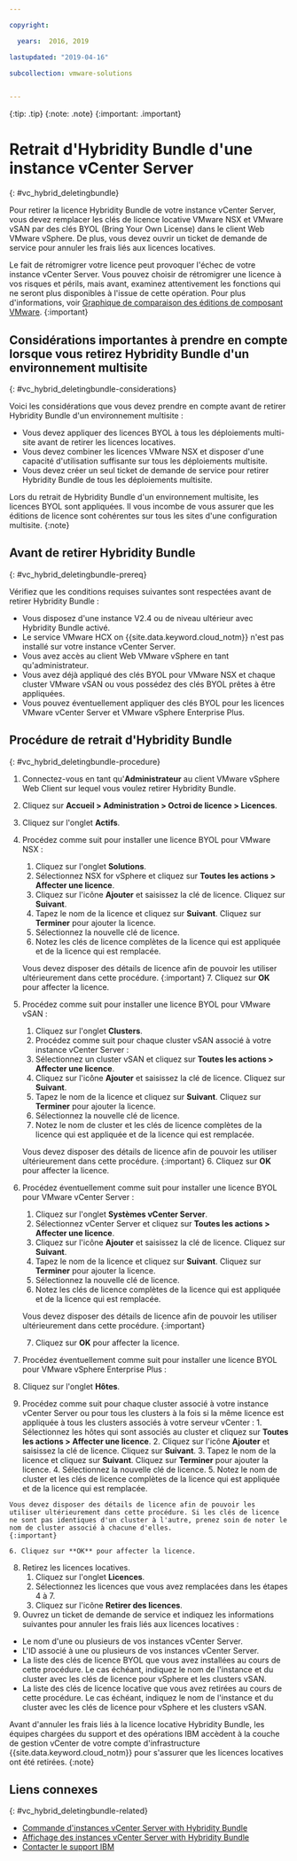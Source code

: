 ```yaml
---

copyright:

  years:  2016, 2019

lastupdated: "2019-04-16"

subcollection: vmware-solutions


---
```


{:tip: .tip}
{:note: .note}
{:important: .important}

# Retrait d'Hybridity Bundle d'une instance vCenter Server
{: #vc_hybrid_deletingbundle}

Pour retirer la licence Hybridity Bundle de votre instance vCenter Server, vous devez remplacer les clés de licence locative VMware NSX et VMware vSAN par des clés BYOL (Bring Your Own License) dans le client Web VMware vSphere. De plus, vous devez ouvrir un ticket de demande de service pour annuler les frais liés aux licences locatives.

Le fait de rétromigrer votre licence peut provoquer l'échec de votre instance vCenter Server. Vous pouvez choisir de rétromigrer une licence à vos risques et périls, mais avant, examinez attentivement les fonctions qui ne seront plus disponibles à l'issue de cette opération. Pour plus d'informations, voir [Graphique de comparaison des éditions de composant VMware](/docs/services/vmwaresolutions/archiref/solution?topic=vmware-solutions-solution-appendix).
{:important}

## Considérations importantes à prendre en compte lorsque vous retirez Hybridity Bundle d'un environnement multisite
{: #vc_hybrid_deletingbundle-considerations}

Voici les considérations que vous devez prendre en compte avant de retirer Hybridity Bundle d'un environnement multisite :

* Vous devez appliquer des licences BYOL à tous les déploiements multi-site avant de retirer les licences locatives.
* Vous devez combiner les licences VMware NSX et disposer d'une capacité d'utilisation suffisante sur tous les déploiements multisite.
* Vous devez créer un seul ticket de demande de service pour retirer Hybridity Bundle de tous les déploiements multisite.

Lors du retrait de Hybridity Bundle d'un environnement multisite, les licences BYOL sont appliquées. Il vous incombe de vous assurer que les éditions de licence sont cohérentes sur tous les sites d'une configuration multisite.
{:note}

## Avant de retirer Hybridity Bundle
{: #vc_hybrid_deletingbundle-prereq}

Vérifiez que les conditions requises suivantes sont respectées avant de retirer Hybridity Bundle :

* Vous disposez d'une instance V2.4 ou de niveau ultérieur avec Hybridity Bundle activé.
* Le service VMware HCX on {{site.data.keyword.cloud_notm}} n'est pas installé sur votre instance vCenter Server.
* Vous avez accès au client Web VMware vSphere en tant qu'administrateur.
* Vous avez déjà appliqué des clés BYOL pour VMware NSX et chaque cluster VMware vSAN ou vous possédez des clés BYOL prêtes à être appliquées.
* Vous pouvez éventuellement appliquer des clés BYOL pour les licences VMware vCenter Server et VMware vSphere Enterprise Plus.

## Procédure de retrait d'Hybridity Bundle
{: #vc_hybrid_deletingbundle-procedure}

1. Connectez-vous en tant qu'**Administrateur** au client VMware vSphere Web Client sur lequel vous voulez retirer Hybridity Bundle.
2. Cliquez sur **Accueil > Administration > Octroi de licence > Licences**.
3. Cliquez sur l'onglet **Actifs**.
4. Procédez comme suit pour installer une licence BYOL pour VMware NSX :
   1. Cliquez sur l'onglet **Solutions**.
   2. Sélectionnez NSX for vSphere et cliquez sur **Toutes les actions > Affecter une licence**.
   3. Cliquez sur l'icône **Ajouter** et saisissez la clé de licence. Cliquez sur **Suivant**.
   4. Tapez le nom de la licence et cliquez sur **Suivant**. Cliquez sur **Terminer** pour ajouter la licence.
   5. Sélectionnez la nouvelle clé de licence.
   6. Notez les clés de licence complètes de la licence qui est appliquée et de la licence qui est remplacée.

   Vous devez disposer des détails de licence afin de pouvoir les utiliser ultérieurement dans cette procédure.
   {:important}
   7. Cliquez sur **OK** pour affecter la licence.
5. Procédez comme suit pour installer une licence BYOL pour VMware vSAN :
   1. Cliquez sur l'onglet **Clusters**.
   2. Procédez comme suit pour chaque cluster vSAN associé à votre instance vCenter Server :
    1. Sélectionnez un cluster vSAN et cliquez sur **Toutes les actions > Affecter une licence**.
    2. Cliquez sur l'icône **Ajouter** et saisissez la clé de licence. Cliquez sur **Suivant**.
    3. Tapez le nom de la licence et cliquez sur **Suivant**. Cliquez sur **Terminer** pour ajouter la licence.
    4. Sélectionnez la nouvelle clé de licence.
    5. Notez le nom de cluster et les clés de licence complètes de la licence qui est appliquée et de la licence qui est remplacée.

    Vous devez disposer des détails de licence afin de pouvoir les utiliser ultérieurement dans cette procédure.
    {:important}
    6. Cliquez sur **OK** pour affecter la licence.
6. Procédez éventuellement comme suit pour installer une licence BYOL pour VMware vCenter Server :
   1. Cliquez sur l'onglet **Systèmes vCenter Server**.
   2. Sélectionnez vCenter Server et cliquez sur **Toutes les actions > Affecter une licence**.
   3. Cliquez sur l'icône **Ajouter** et saisissez la clé de licence. Cliquez sur **Suivant**.
   4. Tapez le nom de la licence et cliquez sur **Suivant**. Cliquez sur **Terminer** pour ajouter la licence.
   5. Sélectionnez la nouvelle clé de licence.
   6. Notez les clés de licence complètes de la licence qui est appliquée et de la licence qui est remplacée.

   Vous devez disposer des détails de licence afin de pouvoir les utiliser ultérieurement dans cette procédure.
   {:important}

   7. Cliquez sur **OK** pour affecter la licence.
7. Procédez éventuellement comme suit pour installer une licence BYOL pour VMware vSphere Enterprise Plus :
  1. Cliquez sur l'onglet **Hôtes**.
  2. Procédez comme suit pour chaque cluster associé à votre instance vCenter Server ou pour tous les clusters à la fois si la même licence est appliquée à tous les clusters associés à votre serveur vCenter :
    1. Sélectionnez les hôtes qui sont associés au cluster et cliquez sur **Toutes les actions > Affecter une licence**.
    2. Cliquez sur l'icône **Ajouter** et saisissez la clé de licence. Cliquez sur **Suivant**.
    3. Tapez le nom de la licence et cliquez sur **Suivant**. Cliquez sur **Terminer** pour ajouter la licence.
    4. Sélectionnez la nouvelle clé de licence.
    5. Notez le nom de cluster et les clés de licence complètes de la licence qui est appliquée et de la licence qui est remplacée.

    Vous devez disposer des détails de licence afin de pouvoir les utiliser ultérieurement dans cette procédure. Si les clés de licence ne sont pas identiques d'un cluster à l'autre, prenez soin de noter le nom de cluster associé à chacune d'elles.
    {:important}

    6. Cliquez sur **OK** pour affecter la licence.
8. Retirez les licences locatives.
   1. Cliquez sur l'onglet **Licences**.
   2. Sélectionnez les licences que vous avez remplacées dans les étapes 4 à 7.
   3. Cliquez sur l'icône **Retirer des licences**.
9. Ouvrez un ticket de demande de service et indiquez les informations suivantes pour annuler les frais liés aux licences locatives :
  * Le nom d'une ou plusieurs de vos instances vCenter Server.
  * L'ID associé à une ou plusieurs de vos instances vCenter Server.
  * La liste des clés de licence BYOL que vous avez installées au cours de cette procédure. Le cas échéant, indiquez le nom de l'instance et du cluster avec les clés de licence pour vSphere et les clusters vSAN.
  * La liste des clés de licence locative que vous avez retirées au cours de cette procédure. Le cas échéant, indiquez le nom de l'instance et du cluster avec les clés de licence pour vSphere et les clusters vSAN.

  Avant d'annuler les frais liés à la licence locative Hybridity Bundle, les équipes chargées du support et des opérations IBM accèdent à la couche de gestion vCenter de votre compte d'infrastructure {{site.data.keyword.cloud_notm}} pour s'assurer que les licences locatives ont été retirées.
  {:note}

## Liens connexes
{: #vc_hybrid_deletingbundle-related}

* [Commande d'instances vCenter Server with Hybridity Bundle](/docs/services/vmwaresolutions/vcenter?topic=vmware-solutions-vc_hybrid_orderinginstance)
* [Affichage des instances vCenter Server with Hybridity Bundle](/docs/services/vmwaresolutions/vcenter?topic=vmware-solutions-vc_hybrid_viewinginstances)
* [Contacter le support IBM](/docs/services/vmwaresolutions/vmonic?topic=vmware-solutions-trbl_support)
